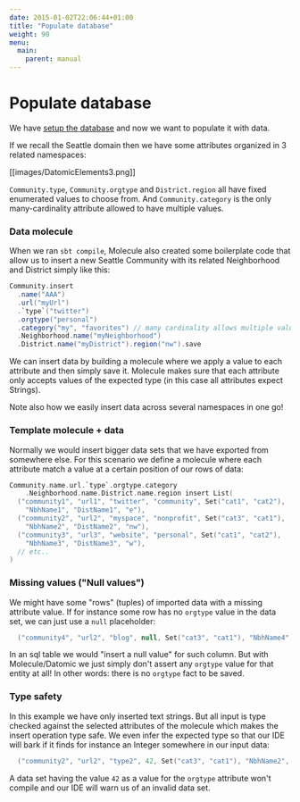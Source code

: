 ```yaml
---
date: 2015-01-02T22:06:44+01:00
title: "Populate database"
weight: 90
menu:
  main:
    parent: manual
---
```


# Populate database

We have [setup the database][setup] and now we want to populate it with data. 

If we recall the Seattle domain then we have some attributes organized in 3 
related namespaces:

[[images/DatomicElements3.png]]

`Community.type`, `Community.orgtype` and `District.region` all have fixed 
enumerated values to choose from. And `Community.category` is the only 
many-cardinality attribute allowed to have multiple values.


### Data molecule

When we ran `sbt compile`, Molecule also created some boilerplate code 
that allow us to insert a new Seattle Community with its related Neighborhood 
and District simply like this:

```scala
Community.insert
  .name("AAA")
  .url("myUrl")
  .`type`("twitter")
  .orgtype("personal")
  .category("my", "favorites") // many cardinality allows multiple values
  .Neighborhood.name("myNeighborhood")
  .District.name("myDistrict").region("nw").save
```
We can insert data by building a molecule where we apply a value to each 
attribute and then simply save it. Molecule makes sure 
that each attribute only accepts values of the expected type (in this 
case all attributes expect Strings).

Note also how we easily insert data across several namespaces in one go!


### Template molecule + data

Normally we would insert bigger data sets that we have exported from 
somewhere else. For this scenario we define a molecule where each 
attribute match a value at a certain position of our rows of data:

```scala
Community.name.url.`type`.orgtype.category
    .Neighborhood.name.District.name.region insert List(
  ("community1", "url1", "twitter", "community", Set("cat1", "cat2"), 
    "NbhName1", "DistName1", "e"),
  ("community2", "url2", "myspace", "nonprofit", Set("cat3", "cat1"), 
    "NbhName2", "DistName2", "nw"),
  ("community3", "url3", "website", "personal", Set("cat1", "cat2"), 
    "NbhName3", "DistName3", "w"),
  // etc..
)
```

### Missing values ("Null values")

We might have some "rows" (tuples) of imported data with a missing attribute
value. If for instance some row has no `orgtype` value in the data set, we can
just use a `null` placeholder:

```scala
  ("community4", "url2", "blog", null, Set("cat3", "cat1"), "NbhName4", "DistName4", "ne"), // ...
```
In an sql table we would "insert a null value" for such column. But with
Molecule/Datomic we just simply don't assert any `orgtype` value for that 
entity at all! In other words: there is no `orgtype` fact to be saved.

### Type safety

In this example we have only inserted text strings. But all input is type
checked against the selected attributes of the molecule which makes the
insert operation type safe. We even infer the expected type so that our 
IDE will bark if it finds for instance an Integer somewhere in our input data: 

```scala
  ("community2", "url2", "type2", 42, Set("cat3", "cat1"), "NbhName2", "DistName2", "DistReg2"), // ...
```
A data set having the value `42` as a value for the `orgtype` attribute 
won't compile and our IDE will warn us of an invalid data set.


[setup]: https://github.com/marcgrue/molecule/wiki/Setup-a-Datomic-database
[populate]: https://github.com/marcgrue/molecule/wiki/Populate-the-database
[tutorial]: https://github.com/marcgrue/molecule/wiki/Molecule-Seattle-tutorial